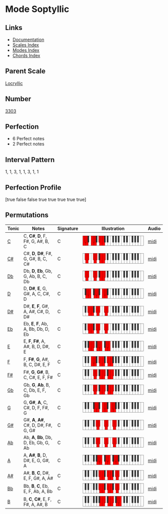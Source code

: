 # Mode Soptyllic

## Links

- [Documentation](index.md)
- [Scales Index](Scales.md)
- [Modes Index](Modes.md)
- [Chords Index](Chords.md)

## Parent Scale

[Locryllic](ScaleLocryllic.md)

## Number

[3303](https://ianring.com/musictheory/scales/3303)

## Perfection

- 6 Perfect notes
- 2 Perfect notes

## Interval Pattern

1, 1, 3, 1, 1, 3, 1, 1

## Perfection Profile

[true false false true true true true true]

## Permutations

| Tonic | Notes | Signature | Illustration | Audio |
|-------|-------|-----------|--------------|-------|
| [C](ModeCNaturalSoptyllic.md) | C, **C#**, **D**, F, F#, G, A#, B, C | C | ![CNaturalSoptyllic](ModeCNaturalSoptyllic.png) | [midi](https://github.com/edipermadi/music/blob/main/docs/ModeCNaturalSoptyllic.mid?raw=true) |
| [C#](ModeCSharpSoptyllic.md) | C#, **D**, **D#**, F#, G, G#, B, C, C# | C | ![CSharpSoptyllic](ModeCSharpSoptyllic.png) | [midi](https://github.com/edipermadi/music/blob/main/docs/ModeCSharpSoptyllic.mid?raw=true) |
| [Db](ModeDFlatSoptyllic.md) | Db, **D**, **Eb**, Gb, G, Ab, B, C, Db | C | ![DFlatSoptyllic](ModeDFlatSoptyllic.png) | [midi](https://github.com/edipermadi/music/blob/main/docs/ModeDFlatSoptyllic.mid?raw=true) |
| [D](ModeDNaturalSoptyllic.md) | D, **D#**, **E**, G, G#, A, C, C#, D | C | ![DNaturalSoptyllic](ModeDNaturalSoptyllic.png) | [midi](https://github.com/edipermadi/music/blob/main/docs/ModeDNaturalSoptyllic.mid?raw=true) |
| [D#](ModeDSharpSoptyllic.md) | D#, **E**, **F**, G#, A, A#, C#, D, D# | C | ![DSharpSoptyllic](ModeDSharpSoptyllic.png) | [midi](https://github.com/edipermadi/music/blob/main/docs/ModeDSharpSoptyllic.mid?raw=true) |
| [Eb](ModeEFlatSoptyllic.md) | Eb, **E**, **F**, Ab, A, Bb, Db, D, Eb | C | ![EFlatSoptyllic](ModeEFlatSoptyllic.png) | [midi](https://github.com/edipermadi/music/blob/main/docs/ModeEFlatSoptyllic.mid?raw=true) |
| [E](ModeENaturalSoptyllic.md) | E, **F**, **F#**, A, A#, B, D, D#, E | C | ![ENaturalSoptyllic](ModeENaturalSoptyllic.png) | [midi](https://github.com/edipermadi/music/blob/main/docs/ModeENaturalSoptyllic.mid?raw=true) |
| [F](ModeFNaturalSoptyllic.md) | F, **F#**, **G**, A#, B, C, D#, E, F | C | ![FNaturalSoptyllic](ModeFNaturalSoptyllic.png) | [midi](https://github.com/edipermadi/music/blob/main/docs/ModeFNaturalSoptyllic.mid?raw=true) |
| [F#](ModeFSharpSoptyllic.md) | F#, **G**, **G#**, B, C, C#, E, F, F# | C | ![FSharpSoptyllic](ModeFSharpSoptyllic.png) | [midi](https://github.com/edipermadi/music/blob/main/docs/ModeFSharpSoptyllic.mid?raw=true) |
| [Gb](ModeGFlatSoptyllic.md) | Gb, **G**, **Ab**, B, C, Db, E, F, Gb | C | ![GFlatSoptyllic](ModeGFlatSoptyllic.png) | [midi](https://github.com/edipermadi/music/blob/main/docs/ModeGFlatSoptyllic.mid?raw=true) |
| [G](ModeGNaturalSoptyllic.md) | G, **G#**, **A**, C, C#, D, F, F#, G | C | ![GNaturalSoptyllic](ModeGNaturalSoptyllic.png) | [midi](https://github.com/edipermadi/music/blob/main/docs/ModeGNaturalSoptyllic.mid?raw=true) |
| [G#](ModeGSharpSoptyllic.md) | G#, **A**, **A#**, C#, D, D#, F#, G, G# | C | ![GSharpSoptyllic](ModeGSharpSoptyllic.png) | [midi](https://github.com/edipermadi/music/blob/main/docs/ModeGSharpSoptyllic.mid?raw=true) |
| [Ab](ModeAFlatSoptyllic.md) | Ab, **A**, **Bb**, Db, D, Eb, Gb, G, Ab | C | ![AFlatSoptyllic](ModeAFlatSoptyllic.png) | [midi](https://github.com/edipermadi/music/blob/main/docs/ModeAFlatSoptyllic.mid?raw=true) |
| [A](ModeANaturalSoptyllic.md) | A, **A#**, **B**, D, D#, E, G, G#, A | C | ![ANaturalSoptyllic](ModeANaturalSoptyllic.png) | [midi](https://github.com/edipermadi/music/blob/main/docs/ModeANaturalSoptyllic.mid?raw=true) |
| [A#](ModeASharpSoptyllic.md) | A#, **B**, **C**, D#, E, F, G#, A, A# | C | ![ASharpSoptyllic](ModeASharpSoptyllic.png) | [midi](https://github.com/edipermadi/music/blob/main/docs/ModeASharpSoptyllic.mid?raw=true) |
| [Bb](ModeBFlatSoptyllic.md) | Bb, **B**, **C**, Eb, E, F, Ab, A, Bb | C | ![BFlatSoptyllic](ModeBFlatSoptyllic.png) | [midi](https://github.com/edipermadi/music/blob/main/docs/ModeBFlatSoptyllic.mid?raw=true) |
| [B](ModeBNaturalSoptyllic.md) | B, **C**, **C#**, E, F, F#, A, A#, B | C | ![BNaturalSoptyllic](ModeBNaturalSoptyllic.png) | [midi](https://github.com/edipermadi/music/blob/main/docs/ModeBNaturalSoptyllic.mid?raw=true) |
